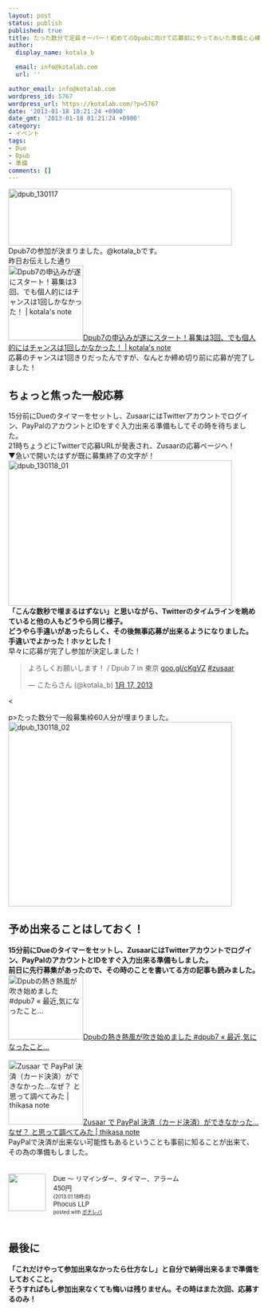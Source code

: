 ```yaml
---
layout: post
status: publish
published: true
title: たった数分で定員オーバー！初めてのDpubに向けて応募前にやっておいた準備と心構え！
author:
  display_name: kotala_b

  email: info@kotalab.com
  url: ''

author_email: info@kotalab.com
wordpress_id: 5767
wordpress_url: https://kotalab.com/?p=5767
date: '2013-01-18 10:21:24 +0900'
date_gmt: '2013-01-18 01:21:24 +0900'
category:
- イベント
tags:
- Due
- Dpub
- 準備
comments: []
---
```

<p><a href="https://kotalab.com/wp-content/uploads/dpub_130117.jpg" target="_blank"><img src="https://kotalab.com/wp-content/uploads/dpub_130117-448x114.jpg" alt="dpub_130117" width="448" height="114" class="alignnone size-large wp-image-5754" /></a><br />
Dpub7の参加が決まりました。@kotala_bです。<br />
昨日お伝えした通り<br />
<a href="https://kotalab.com/dpub7-one-chance" target="_blank"><img class="alignleft" src="https://kotalab.com/wp-content/uploads/dpub_130117-448x114.jpg" alt="Dpub7の申込みが遂にスタート！募集は3回、でも個人的にはチャンスは1回しかなかった！ | kotala's note" width="150" /></a><a href="https://kotalab.com/dpub7-one-chance" target="_blank">Dpub7の申込みが遂にスタート！募集は3回、でも個人的にはチャンスは1回しかなかった！ | kotala's note</a><br style="clear:both" />応募のチャンスは1回きりだったんですが、なんとか締め切り前に応募が完了しました！<br />
<!--more--></p>
<h2>ちょっと焦った一般応募</h2>
<p>15分前にDueのタイマーをセットし、ZusaarにはTwitterアカウントでログイン、PayPalのアカウントとIDをすぐ入力出来る準備もしてその時を待ちました。<br />
21時ちょうどにTwitterで応募URLが発表され、Zusaarの応募ページへ！<br />
▼急いで開いたはずが既に募集終了の文字が！<br />
<a href="https://kotalab.com/wp-content/uploads/dpub_130118_01.jpg" target="_blank"><img src="https://kotalab.com/wp-content/uploads/dpub_130118_01-448x292.jpg" alt="dpub_130118_01" width="448" height="292" class="alignnone size-large wp-image-5769" /></a><br />
<strong>「こんな数秒で埋まるはずない」と思いながら、Twitterのタイムラインを眺めていると他の人もどうやら同じ様子。<br />
どうやら手違いがあったらしく、その後無事応募が出来るようになりました。<br />
手違いでよかった！ホッとした！</strong><br />
早々に応募が完了し参加が決定しました！</p>
<blockquote class="twitter-tweet" lang="ja"><p>よろしくお願いします！ / Dpub 7 in 東京 <a href="http://t.co/nVvnTJAN" title="http://goo.gl/cKgVZ">goo.gl/cKgVZ</a> <a href="https://twitter.com/search/%23zusaar">#zusaar</a></p>
<p>&mdash; こたらさん (@kotala_b) <a href="https://twitter.com/kotala_b/status/291878905290309634">1月 17, 2013</a></p></blockquote>
<p><</p>
<p>p>たった数分で一般募集枠60人分が埋まりました。<br />
<a href="https://kotalab.com/wp-content/uploads/dpub_130118_02.jpg" target="_blank"><img src="https://kotalab.com/wp-content/uploads/dpub_130118_02-448x370.jpg" alt="dpub_130118_02" width="448" height="370" class="alignnone size-large wp-image-5770" /></a></p>
<h2>予め出来ることはしておく！</h2>
<p><strong>15分前にDueのタイマーをセットし、ZusaarにはTwitterアカウントでログイン、PayPalのアカウントとIDをすぐ入力出来る準備もしました。<br />
前日に先行募集があったので、その時のことを書いてる方の記事も読みました。</strong><br />
<a href="http://azur256.com/archives/6907" target="_blank"><img class="alignleft" src="https://capture.heartrails.com/150x130?http://azur256.com/archives/6907" alt="Dpubの熱き熱風が吹き始めました #dpub7 &laquo; 最近,気になったこと&hellip;" width="150" height="130" /></a><a href="http://azur256.com/archives/6907" target="_blank">Dpubの熱き熱風が吹き始めました #dpub7 &laquo; 最近,気になったこと&hellip;</a><a href="https://b.hatena.ne.jp/entry/http://azur256.com/archives/6907" target="_blank"><img border="0" src="https://b.hatena.ne.jp/entry/image/http://azur256.com/archives/6907" alt="" /></a><br style="clear:both" /><br />
<a href="http://thikasa.net/20130117/cannot-buy-from-zusaar/" target="_blank"><img class="alignleft" src="https://capture.heartrails.com/150x130?http://thikasa.net/20130117/cannot-buy-from-zusaar/" alt="Zusaar で PayPal 決済（カード決済）ができなかった...なぜ？ と思って調べてみた | thikasa note" width="150" height="130" /></a><a href="http://thikasa.net/20130117/cannot-buy-from-zusaar/" target="_blank">Zusaar で PayPal 決済（カード決済）ができなかった...なぜ？ と思って調べてみた | thikasa note</a><a href="https://b.hatena.ne.jp/entry/http://thikasa.net/20130117/cannot-buy-from-zusaar/" target="_blank"><img border="0" src="https://b.hatena.ne.jp/entry/image/http://thikasa.net/20130117/cannot-buy-from-zusaar/" alt="" /></a><br style="clear:both" />PayPalで決済が出来ない可能性もあるということも事前に知ることが出来て、その為の準備もしました。</p>
<div class="pochireba" style="text-align:left;font-size:small;padding:20px 0;overflow: hidden"><span class="removed_link" title="click.linksynergy.com/fs-bin/click?id=d2yYUp776R4&amp;subid=&amp;offerid=94348.1&amp;type=3&amp;tmpid=3910&amp;RD_PARM1=https%253A%252F%252Fitunes.apple.com%252Fjp%252Fapp%252Fdue-rimainda-taima-aramu%252Fid390017969%253Fmt%253D8%2526uo%253D4"><img src="http://a1127.phobos.apple.com/us/r1000/083/Purple/v4/09/e8/6c/09e86c7f-acc1-f73d-7198-f1dc29e5d99b/mzm.sivkbxum.png" width="75" height="75" style="float:left;margin:0 15px 0 0" class="pochi_img"></span>
<div class="pochi_info" style="text-align:left;overflow: hidden">
<div class="pochi_name"><span class="removed_link" title="click.linksynergy.com/fs-bin/click?id=d2yYUp776R4&amp;subid=&amp;offerid=94348.1&amp;type=3&amp;tmpid=3910&amp;RD_PARM1=https%253A%252F%252Fitunes.apple.com%252Fjp%252Fapp%252Fdue-rimainda-taima-aramu%252Fid390017969%253Fmt%253D8%2526uo%253D4">Due 〜 リマインダー、タイマー、アラーム</span></div>
<div class="pochi_price">450円</div>
<div class="pochi_time" style="font-size:x-small">(2013.01.18時点)</div>
<div class="pochi_seller"><span class="removed_link" title="click.linksynergy.com/fs-bin/click?id=d2yYUp776R4&amp;subid=&amp;offerid=94348.1&amp;type=3&amp;tmpid=3910&amp;RD_PARM1=https%253A%252F%252Fitunes.apple.com%252Fjp%252Fartist%252Fphocus-llp%252Fid387681526%253Fuo%253D4">Phocus LLP</span></div>
<div class="pochi_post" style="font-size:x-small">posted with <a href="https://pochireba.com">ポチレバ</a></div>
</div>
<div class="pochireba-footer" style="clear: left"></div>
</div>
<h2>最後に</h2>
<p><strong>「これだけやって参加出来なかったら仕方なし」と自分で納得出来るまで準備をしておくこと。<br />
そうすればもし参加出来なくても悔いは残りません。その時はまた次回、応募するのみ！</strong></p>
